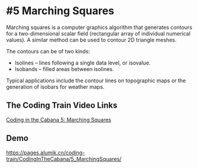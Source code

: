 # #5 Marching Squares

Marching squares is a computer graphics algorithm that generates contours for a two-dimensional scalar field (rectangular array of individual numerical values). A similar method can be used to contour 2D triangle meshes.

The contours can be of two kinds:

- Isolines – lines following a single data level, or isovalue.
- Isobands – filled areas between isolines.

Typical applications include the contour lines on topographic maps or the generation of isobars for weather maps.

## The Coding Train Video Links

[Coding in the Cabana 5: Marching Squares](https://youtu.be/0ZONMNUKTfU)

## Demo

https://pages.alumik.cn/coding-train/CodingInTheCabana/5_MarchingSquares/

